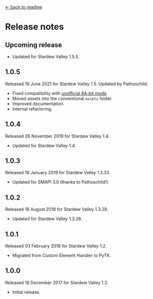 ﻿﻿[← back to readme](README.md)

# Release notes
## Upcoming release
* Updated for Stardew Valley 1.5.5.

## 1.0.5
Released 19 June 2021 for Stardew Valley 1.5. Updated by Pathoschild.

* Fixed compatibility with [unofficial 64-bit mode](https://stardewvalleywiki.com/Modding:Migrate_to_64-bit_on_Windows).
* Moved assets into the conventional `assets` folder.
* Improved documentation.
* Internal refactoring.

## 1.0.4
Released 26 November 2019 for Stardew Valley 1.4.

* Updated for Stardew Valley 1.4.

## 1.0.3
Released 18 January 2019 for Stardew Valley 1.3.33.

* Updated for SMAPI 3.0 (thanks to Pathoschild!).

## 1.0.2
Released 18 August 2018 for Stardew Valley 1.3.28.

* Updated for Stardew Valley 1.3.28.

## 1.0.1
Released 03 February 2018 for Stardew Valley 1.2.

* Migrated from Custom Element Handler to PyTK.

## 1.0.0
Released 16 December 2017 for Stardew Valley 1.2.

* Initial release.
